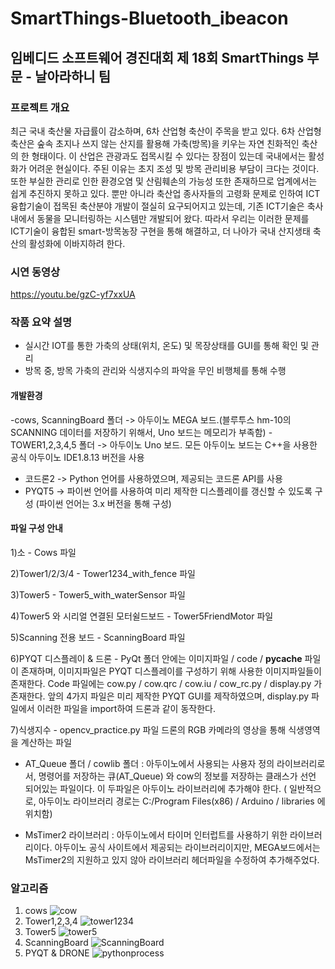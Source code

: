 # SmartThings-Bluetooth_ibeacon

## 임베디드 소프트웨어 경진대회 제 18회 SmartThings 부문 - 날아라하니 팀



### 프로젝트 개요
최근 국내 축산물 자급률이 감소하며, 6차 산업형 축산이 주목을 받고 있다. 6차 산업형 축산은 숲속 초지나 쓰지 않는 산지를 활용해 가축(방목)을 키우는 자연 친화적인 축산의 한 형태이다. 이 산업은 관광과도 접목시킬 수 있다는 장점이 있는데 국내에서는 활성화가 어려운 현실이다. 주된 이유는 초지 조성 및 방목 관리비용 부담이 크다는 것이다. 또한 부실한 관리로 인한 환경오염 및 산림훼손의 가능성 또한 존재하므로 업계에서는 쉽게 추진하지 못하고 있다. 뿐만 아니라 축산업 종사자들의 고령화 문제로 인하여 ICT융합기술이 접목된 축산분야 개발이 절실히 요구되어지고 있는데, 기존 ICT기술은 축사 내에서 동물을 모니터링하는 시스템만 개발되어 왔다. 따라서 우리는 이러한 문제를 ICT기술이 융합된 smart-방목농장 구현을 통해 해결하고, 더 나아가 국내 산지생태 축산의 활성화에 이바지하려 한다. 

### 시연 동영상
https://youtu.be/gzC-yf7xxUA

### 작품 요약 설명
- 실시간 IOT를 통한 가축의 상태(위치, 온도) 및 목장상태를 GUI를 통해 확인 및 관리
- 방목 중, 방목 가축의 관리와 식생지수의 파악을 무인 비행체를 통해 수행

#### 개발환경
-cows, ScanningBoard 폴더 -> 아두이노 MEGA 보드.(블루투스 hm-10의 SCANNING 데이터를 저장하기 위해서, Uno 보드는 메모리가 부족함)
-TOWER1,2,3,4,5 폴더 -> 아두이노 Uno 보드. 모든 아두이노 보드는 C++을 사용한 공식 아두이노 IDE1.8.13 버전을 사용
-	코드론2 -> Python 언어를 사용하였으며, 제공되는 코드론 API를 사용
-	PYQT5 -> 파이썬 언어를 사용하여 미리 제작한 디스플레이를 갱신할 수 있도록 구성
(파이썬 언어는 3.x 버전을 통해 구성)

#### 파일 구성 안내
1)소 - Cows 파일


2)Tower1/2/3/4 - Tower1234_with_fence 파일


3)Tower5 - Tower5_with_waterSensor 파일


4)Tower5 와 시리얼 연결된 모터쉴드보드 - Tower5FriendMotor 파일


5)Scanning 전용 보드 - ScanningBoard 파일
	
	
6)PYQT 디스플레이 & 드론 - PyQt 폴더 안에는 이미지파일 / code / __pycache__ 파일이 존재하며, 이미지파일은 PYQT 디스플레이를 구성하기 위해 사용한 이미지파일들이 존재한다. Code 파일에는 cow.py / cow.qrc / cow.iu / cow_rc.py / display.py 가 존재한다. 앞의 4가지 파일은 미리 제작한 PYQT GUI를 제작하였으며, display.py 파일에서 이러한 파일을 import하여 드론과 같이 동작한다.

7)식생지수 - opencv_practice.py 파일
드론의 RGB 카메라의 영상을 통해 식생영역을 계산하는 파일 

* AT_Queue 폴더 / cowlib 폴더 : 아두이노에서 사용되는 사용자 정의 라이브러리로서, 명령어를 저장하는 큐(AT_Queue) 와 cow의 정보를 저장하는 클래스가 선언 되어있는 파일이다. 이 두파일은 아두이노 라이브러리에 추가해야 한다. ( 일반적으로, 아두이노 라이브러리 경로는 C:/Program Files(x86) / Arduino / libraries 에 위치함)


* MsTimer2 라이브러리 : 아두이노에서 타이머 인터럽트를 사용하기 위한 라이브러리이다. 아두이노 공식 사이트에서 제공되는 라이브러리이지만, MEGA보드에서는 MsTimer2의 지원하고 있지 않아 라이브러리 헤더파일을 수정하여 추가해주었다.

### 알고리즘
1. cows
![cow](https://user-images.githubusercontent.com/70446214/95673275-1c491c80-0be2-11eb-983a-d34f9e3f1ab1.png)
2. Tower1,2,3,4
![tower1234](https://user-images.githubusercontent.com/70446214/95673307-50bcd880-0be2-11eb-8571-8bd61dd1e45c.png)
3. Tower5
![tower5](https://user-images.githubusercontent.com/70446214/95673309-51556f00-0be2-11eb-8799-76f78fbde841.png)
4. ScanningBoard
![ScanningBoard](https://user-images.githubusercontent.com/70446214/95673312-52869c00-0be2-11eb-8ab4-226a23b8ec9c.png)
5. PYQT & DRONE
![pythonprocess](https://user-images.githubusercontent.com/70446214/95673313-53b7c900-0be2-11eb-8439-1907f8dbceaf.png)
